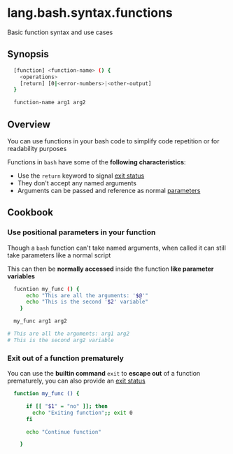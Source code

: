 # lang.bash.syntax.functions

Basic function syntax and use cases

## Synopsis

```sh
  [function] <function-name> () {
    <operations>
    [return] [0|<error-numbers>|<other-output]
  }

  function-name arg1 arg2
```

## Overview

You can use functions in your bash code to simplify code repetition or for
readability purposes

Functions in `bash` have some of the **following characteristics**:

- Use the `return` keyword to signal [exit status](./wokn.md)
- They don't accept any named arguments
- Arguments can be passed and reference as normal [parameters](./y2lh.md)

## Cookbook

### Use positional parameters in your function

Though a `bash` function can't take named arguments, when called it can still
take parameters like a normal script

This can then be **normally accessed** inside the function **like parameter
variables**

```sh
  fucntion my_func () {
      echo "This are all the arguments: '$@'"
      echo "This is the second '$2' variable"
    }

  my_func arg1 arg2

# This are all the arguments: arg1 arg2
# This is the second arg2 variable
```

### Exit out of a function prematurely

You can use the **builtin command** `exit` to **escape out** of a function
prematurely, you can also provide an [exit status](./wokn.md)

```sh
  function my_func () {

      if [[ "$1" = "no" ]]; then
        echo "Exiting function";; exit 0
      fi

      echo "Continue function"

    }
```
